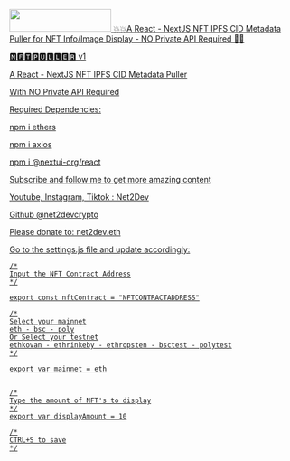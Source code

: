 <a href="http://youtube.a3b.io" target="_blank"><img src="https://github.com/net2devcrypto/n2d-nftpuller/edit/main/nftpuller.png" width="180" height="40"/>
💥💥A React - NextJS NFT IPFS CID Metadata Puller for NFT Info/Image Display - NO Private API Required 🥳🥳

🅽🅵🆃🅿🆄🅻🅻🅴🆁 v1

A React - NextJS NFT IPFS CID Metadata Puller

With NO Private API Required

Required Dependencies:

npm i ethers

npm i axios

npm i @nextui-org/react


Subscribe and follow me to get more amazing content

Youtube, Instagram, Tiktok : Net2Dev

Github @net2devcrypto

Please donate to: net2dev.eth

Go to the settings.js file and update accordingly:

    /*
    Input the NFT Contract Address
    */
    
    export const nftContract = "NFTCONTRACTADDRESS"

    /*
    Select your mainnet
    eth - bsc - poly
    Or Select your testnet
    ethkovan - ethrinkeby - ethropsten - bsctest - polytest
    */
    
    export var mainnet = eth


    /*
    Type the amount of NFT's to display
    */
    export var displayAmount = 10

    /*
    CTRL+S to save
    */
